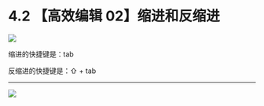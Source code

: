 # 4.2 【高效编辑 02】缩进和反缩进

![](http://image.iswbm.com/20200804124133.png)

缩进的快捷键是：tab

反缩进的快捷键是：⇧ + tab



---

![](http://image.iswbm.com/20200607174235.png)